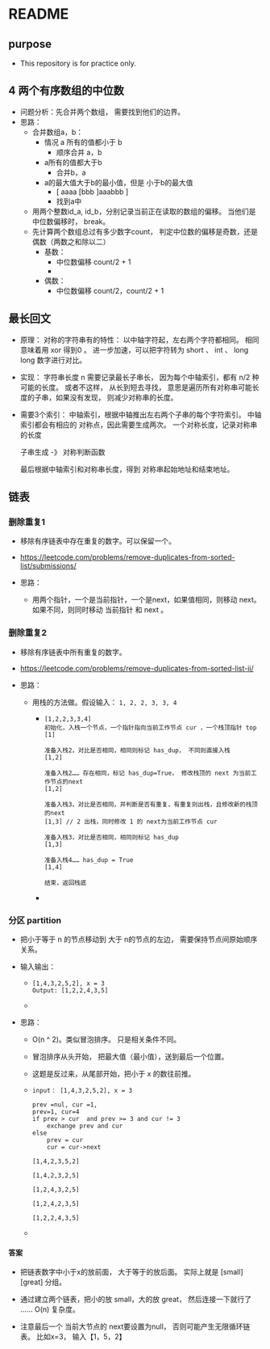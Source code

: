 # README

## purpose

- This repository is for practice only.



## 4 两个有序数组的中位数

- 问题分析：先合并两个数组， 需要找到他们的边界。
- 思路：
  - 合并数组a，b：
    - 情况 a 所有的值都小于 b
      - 顺序合并 a，b
    - a所有的值都大于b
      - 合并b，a
    - a的最大值大于b的最小值，但是 小于b的最大值
      - [  aaaa [bbb  ]aaabbb   ]
      - 找到a中
  - 用两个整数id_a, id_b，分别记录当前正在读取的数组的偏移。 当他们是中位数偏移时， break。
  - 先计算两个数组总过有多少数字count， 判定中位数的偏移是奇数，还是偶数（两数之和除以二）
    - 基数：
      - 中位数偏移 count/2 + 1
      - 
    - 偶数：
      - 中位数偏移 count/2，count/2 + 1

## 最长回文

- 原理：
  	对称的字符串有的特性：
  以中轴字符起，左右两个字符都相同。 相同意味着用 xor 得到0 。
  进一步加速，可以把字符转为 short 、 int 、 long long 数字进行对比。

  

- 实现：
  字符串长度 n
  需要记录最长子串长， 因为每个中轴索引，都有 n/2 种可能的长度。
  或者不这样， 从长到短去寻找， 意思是遍历所有对称串可能长度的子串，如果没有发现，
  则减少对称串的长度。 

- 需要3个索引： 中轴索引，根据中轴推出左右两个子串的每个字符索引。 中轴索引都会有相应的
  对称点，因此需要生成两次。
  一个对称长度，记录对称串的长度

  子串生成 -》 对称判断函数

  最后根据中轴索引和对称串长度，得到 对称串起始地址和结束地址。

 

## 链表

### 删除重复1

- 移除有序链表中存在重复的数字。可以保留一个。
- https://leetcode.com/problems/remove-duplicates-from-sorted-list/submissions/

- 思路：
  - 用两个指针，一个是当前指针，一个是next，如果值相同，则移动 next。 如果不同，则同时移动 当前指针 和 next 。



### 删除重复2

- 移除有序链表中所有重复的数字。 

- https://leetcode.com/problems/remove-duplicates-from-sorted-list-ii/

- 思路：

  - 用栈的方法做。假设输入： `1, 2, 2, 3, 3, 4`

    - ~~~
      [1,2,2,3,3,4]
      初始化，入栈一个节点，一个指针指向当前工作节点 cur ，一个栈顶指针 top
      [1]
      
      准备入栈2，对比是否相同，相同则标记 has_dup， 不同则直接入栈
      [1,2]
      
      准备入栈2…… 存在相同，标记 has_dup=True， 修改栈顶的 next 为当前工作节点的next
      [1,2]
      
      准备入栈3，对比是否相同，并判断是否有重复，有重复则出栈，且修改新的栈顶的next
      [1,3]	// 2 出栈，同时修改 1 的 next为当前工作节点 cur 
      
      准备入栈3，对比是否相同，相同则标记 has_dup
      [1,3]
      
      准备入栈4…… has_dup = True
      [1,4]
      
      结束，返回栈底
      
      ~~~

    - 

### 分区 partition

- 把小于等于 n 的节点移动到 大于 n的节点的左边， 需要保持节点间原始顺序关系。



- 输入输出：

  - ~~~
    [1,4,3,2,5,2], x = 3
    Output: [1,2,2,4,3,5]
    
    ~~~

  - 

- 思路：

  - O(n ^ 2)。类似冒泡排序。 只是相关条件不同。 

  - 冒泡排序从头开始， 把最大值（最小值），送到最后一个位置。 

  - 这题是反过来，从尾部开始，把小于 x 的数往前推。

  - ~~~
    input： [1,4,3,2,5,2], x = 3
    
    prev =nul, cur =1, 
    prev=1, cur=4
    if prev > cur  and prev >= 3 and cur != 3
    	exchange prev and cur 
    else
    	prev = cur
    	cur = cur->next
    
    [1,4,2,3,5,2]
    
    [1,4,2,3,2,5]
    
    [1,2,4,3,2,5]
    
    [1,2,4,2,3,5]
    
    [1,2,2,4,3,5]
    
    ~~~

  - 

#### 答案

- 把链表数字中小于x的放前面， 大于等于的放后面。 实际上就是   [small]  [great] 分组。
- 通过建立两个链表，把小的放 small，大的放 great， 然后连接一下就行了 …… O(n) 复杂度。

- 注意最后一个 当前大节点的 next要设置为null， 否则可能产生无限循环链表。 比如x=3， 输入【1，5，2】

